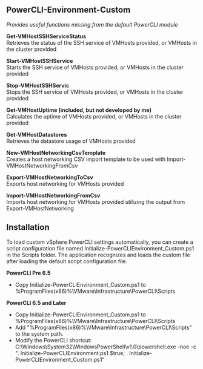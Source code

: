 PowerCLI-Environment-Custom
---------------------------
*Provides useful functions missing from the default PowerCLI module*

**Get-VMHostSSHServiceStatus**  
Retrieves the status of the SSH service of VMHosts provided, or VMHosts in the cluster provided

**Start-VMHostSSHService**  
Starts the SSH service of VMHosts provided, or VMHosts in the cluster provided

**Stop-VMHostSSHServic**  
Stops the SSH service of VMHosts provided, or VMHosts in the cluster provided

**Get-VMHostUptime (included, but not developed by me)**  
Calculates the uptime of VMHosts provided, or VMHosts in the cluster provided

**Get-VMHostDatastores**  
Retrieves the datastore usage of VMHosts provided

**New-VMHostNetworkingCsvTemplate**  
Creates a host networking CSV import template to be used with Import-VMHostNetworkingFromCsv

**Export-VMHostNetworkingToCsv**  
Exports host networking for VMHosts provided

**Import-VMHostNetworkingFromCsv**  
Imports host networking for VMHosts provided utilizing the output from Export-VMHostNetworking

Installation
--------------
To load custom vSphere PowerCLI settings automatically, you can create a script configuration file named Initialize-PowerCLIEnvironment_Custom.ps1 in the Scripts folder. The application recognizes and loads the custom file after loading the default script configuration file.

**PowerCLI Pre 6.5**  
*  Copy Initialize-PowerCLIEnvironment_Custom.ps1 to %ProgramFiles(x86)%\VMware\Infrastructure\PowerCLI\Scripts

**PowerCLI 6.5 and Later**  
*  Copy Initialize-PowerCLIEnvironment_Custom.ps1 to %ProgramFiles(x86)%\VMware\Infrastructure\PowerCLI\Scripts
*  Add "%ProgramFiles(x86)%\VMware\Infrastructure\PowerCLI\Scripts" to the system path.
*  Modify the PowerCLI shortcut: C:\Windows\System32\WindowsPowerShell\v1.0\powershell.exe -noe -c ". Initialize-PowerCLIEnvironment.ps1 $true; . Initialize-PowerCLIEnvironment_Custom.ps1"
